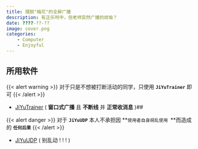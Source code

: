 ```yaml
---
title: 摆脱"梅花"的全屏广播
description: 有正乐呵中，但老师突然广播的烦恼？
date: ????-??-??
image: cover.png
categories: 
    - Computer
    - Enjoyful
---
```


## 所用软件

{{< alert warning >}}
对于只是不想被打断活动的同学，只使用 **`JiYuTrainer`** 即可
{{< /alert >}}

- [JiYuTrainer]() ( **窗口式广播** 且 **不断线** 并 **正常收消息** )##

{{< alert danger >}}
对于 **`JiYuUDP`** 本人不承担因 **`使用者自身胡乱使用 `**而造成的 **`任何后果`**
{{< /alert >}}

- [JiYuUDP](https://www.123pan.com/s/o31KVv-GnS3A.html) ( 别乱动 ! ! ! )